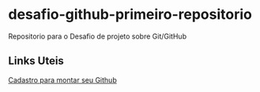 # desafio-github-primeiro-repositorio
Repositorio para o Desafio de projeto sobre Git/GitHub

## Links Uteis
[Cadastro para montar seu Github](https://github.com/) 
